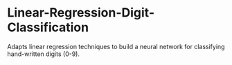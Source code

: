 # Linear-Regression-Digit-Classification
 Adapts linear regression techniques to build a neural network for classifying hand-written digits (0-9).
